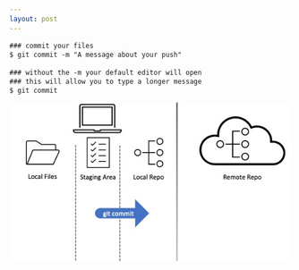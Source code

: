 ```yaml
---
layout: post
---
```


```shell
### commit your files
$ git commit -m "A message about your push"

### without the -m your default editor will open
### this will allow you to type a longer message
$ git commit 
```

![image info](./images/layers6.jpg)